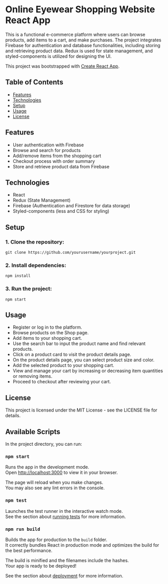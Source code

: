 # Online Eyewear Shopping Website React App

This is a functional e-commerce platform where users can browse products, add items to a cart, and make purchases. The project integrates Firebase for authentication and database functionalities, including storing and retrieving product data. Redux is used for state management, and styled-components is utilized for designing the UI.

This project was bootstrapped with [Create React App](https://github.com/facebook/create-react-app).

## Table of Contents
- [Features](#features)
- [Technologies](#technologies)
- [Setup](#setup)
- [Usage](#usage)
- [License](#license)

## Features
- User authentication with Firebase
- Browse and search for products
- Add/remove items from the shopping cart
- Checkout process with order summary
- Store and retrieve product data from Firebase

## Technologies
- React
- Redux (State Management)
- Firebase (Authentication and Firestore for data storage)
- Styled-components (less and CSS for styling)

## Setup

### 1. Clone the repository:
   `git clone https://github.com/yourusername/yourproject.git`
### 2. Install dependencies:
   `npm install`
### 3. Run the project:
   `npm start`

## Usage
- Register or log in to the platform.
- Browse products on the Shop page.
- Add items to your shopping cart.
- Use the search bar to input the product name and find relevant products.
- Click on a product card to visit the product details page.
- On the product details page, you can select product size and color.
- Add the selected product to your shopping cart.
- View and manage your cart by increasing or decreasing item quantities or removing items.
- Proceed to checkout after reviewing your cart.

## License
This project is licensed under the MIT License - see the LICENSE file for details.



## Available Scripts

In the project directory, you can run:

### `npm start`

Runs the app in the development mode.\
Open [http://localhost:3000](http://localhost:3000) to view it in your browser.

The page will reload when you make changes.\
You may also see any lint errors in the console.

### `npm test`

Launches the test runner in the interactive watch mode.\
See the section about [running tests](https://facebook.github.io/create-react-app/docs/running-tests) for more information.

### `npm run build`

Builds the app for production to the `build` folder.\
It correctly bundles React in production mode and optimizes the build for the best performance.

The build is minified and the filenames include the hashes.\
Your app is ready to be deployed!

See the section about [deployment](https://facebook.github.io/create-react-app/docs/deployment) for more information.

